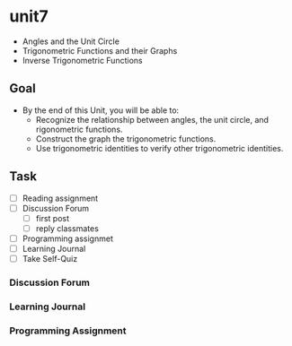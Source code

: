 # unit7

- Angles and the Unit Circle
- Trigonometric Functions and their Graphs
- Inverse Trigonometric Functions

## Goal

- By the end of this Unit, you will be able to:
  - Recognize the relationship between angles, the unit circle, and rigonometric functions.
  - Construct the graph the trigonometric functions.
  - Use trigonometric identities to verify other trigonometric identities.

## Task

- [ ] Reading assignment
- [ ] Discussion Forum
  - [ ] first post
  - [ ] reply classmates
- [ ] Programming assignmet
- [ ] Learning Journal
- [ ] Take Self-Quiz

### Discussion Forum

### Learning Journal

### Programming Assignment
